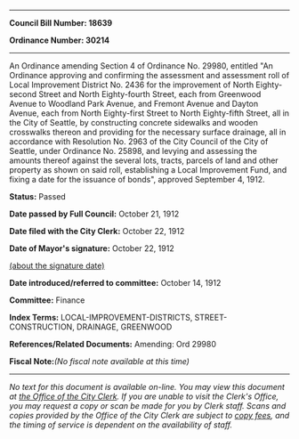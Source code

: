 

********

**Council Bill Number: 18639**
   
**Ordinance Number: 30214**
********

 An Ordinance amending Section 4 of Ordinance No. 29980, entitled "An Ordinance approving and confirming the assessment and assessment roll of Local Improvement District No. 2436 for the improvement of North Eighty-second Street and North Eighty-fourth Street, each from Greenwood Avenue to Woodland Park Avenue, and Fremont Avenue and Dayton Avenue, each from North Eighty-first Street to North Eighty-fifth Street, all in the City of Seattle, by constructing concrete sidewalks and wooden crosswalks thereon and providing for the necessary surface drainage, all in accordance with Resolution No. 2963 of the City Council of the City of Seattle, under Ordinance No. 25898, and levying and assessing the amounts thereof against the several lots, tracts, parcels of land and other property as shown on said roll, establishing a Local Improvement Fund, and fixing a date for the issuance of bonds", approved September 4, 1912.

**Status:** Passed
   
**Date passed by Full Council:** October 21, 1912
   
**Date filed with the City Clerk:** October 22, 1912
   
**Date of Mayor's signature:** October 22, 1912
   
[(about the signature date)](/~public/approvaldate.htm)
   
   
   
**Date introduced/referred to committee:** October 14, 1912
   
**Committee:** Finance
   
   
**Index Terms:** LOCAL-IMPROVEMENT-DISTRICTS, STREET-CONSTRUCTION, DRAINAGE, GREENWOOD

**References/Related Documents:** Amending: Ord 29980

**Fiscal Note:**_(No fiscal note available at this time)_
********

_No text for this document is available on-line. You may view this document at [the Office of the City Clerk](http://www.seattle.gov/leg/clerk/contactUs.htm). If you are unable to visit the Clerk's Office, you may request a copy or scan be made for you by Clerk staff. Scans and copies provided by the Office of the City Clerk are subject to [copy fees](http://clerk.seattle.gov/~public/clerkfees.htm), and the timing of service is dependent on the availability of staff._

